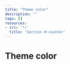 ```yaml
---
title: "Theme color"
description: ""
tags: []
resources:
- src: '*/'
  title: 'Section #:counter'
---
```


# Theme color

